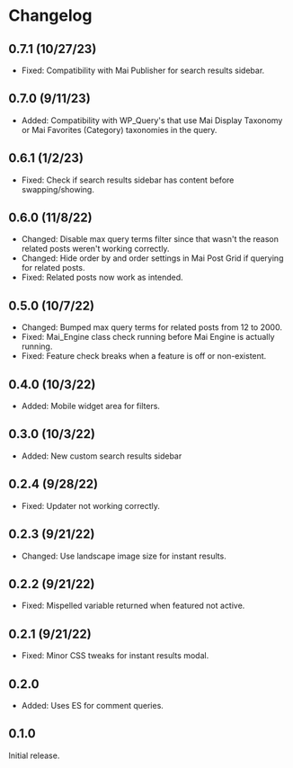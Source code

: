 # Changelog

## 0.7.1 (10/27/23)
* Fixed: Compatibility with Mai Publisher for search results sidebar.

## 0.7.0 (9/11/23)
* Added: Compatibility with WP_Query's that use Mai Display Taxonomy or Mai Favorites (Category) taxonomies in the query.

## 0.6.1 (1/2/23)
* Fixed: Check if search results sidebar has content before swapping/showing.

## 0.6.0 (11/8/22)
* Changed: Disable max query terms filter since that wasn't the reason related posts weren't working correctly.
* Changed: Hide order by and order settings in Mai Post Grid if querying for related posts.
* Fixed: Related posts now work as intended.

## 0.5.0 (10/7/22)
* Changed: Bumped max query terms for related posts from 12 to 2000.
* Fixed: Mai_Engine class check running before Mai Engine is actually running.
* Fixed: Feature check breaks when a feature is off or non-existent.

## 0.4.0 (10/3/22)
* Added: Mobile widget area for filters.

## 0.3.0 (10/3/22)
* Added: New custom search results sidebar

## 0.2.4 (9/28/22)
* Fixed: Updater not working correctly.

## 0.2.3 (9/21/22)
* Changed: Use landscape image size for instant results.

## 0.2.2 (9/21/22)
* Fixed: Mispelled variable returned when featured not active.

## 0.2.1 (9/21/22)
* Fixed: Minor CSS tweaks for instant results modal.

## 0.2.0
* Added: Uses ES for comment queries.

## 0.1.0
Initial release.
